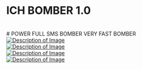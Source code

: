 # ICH BOMBER 1.0
<br/>
# POWER FULL SMS BOMBER VERY FAST BOMBER 
<br/>
<a href="Screenshot_2024-12-22-00-09-37-697_com.ICHRY.BOMBER.jpg">
  <img src="Screenshot_2024-12-22-00-09-37-697_com.ICHRY.BOMBER.jpg" alt="Description of Image">
</a>

<br/>
<a href="Screenshot_2024-12-22-00-09-42-964_com.google.android.apps.messaging.jpg">
  <img src="Screenshot_2024-12-22-00-09-42-964_com.google.android.apps.messaging.jpg" alt="Description of Image">
</a>
<br/>
<a href="Screenshot_2024-12-22-00-09-26-642_com.ICHRY.BOMBER.jpg">
  <img src="Screenshot_2024-12-22-00-09-26-642_com.ICHRY.BOMBER.jpg" alt="Description of Image">
</a>
<br/>
<a href="Screenshot_2024-12-22-00-09-45-869_com.google.android.apps.messaging.jpg">
  <img src="Screenshot_2024-12-22-00-09-45-869_com.google.android.apps.messaging.jpg" alt="Description of Image">
</a>

